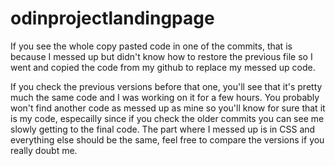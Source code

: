 # odinprojectlandingpage

If you see the whole copy pasted code in one of the commits, that is because I messed up but didn't know how to restore the previous file so I went and copied the code 
from my github to replace my messed up code.

If you check the previous versions before that one, you'll see that it's pretty much the same code and I was working on it for a few hours. 
You probably won't find another code as messed up as mine so you'll know for sure that it is my code,
especailly since if you check the older commits you can see me slowly getting to the final code. The part where I messed up is in CSS and everything else should be the same, feel free to compare the versions if you really doubt me.
